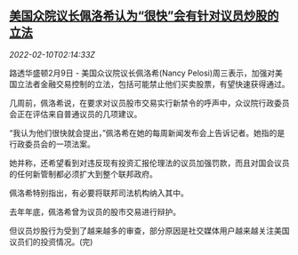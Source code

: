 <!--1644460262000-->
[美国众院议长佩洛希认为“很快”会有针对议员炒股的立法](https://cn.reuters.com/article/us-pelosi-lawmakers-stock-law-0210-idCNKBS2KF071)
------

<div><i>2022-02-10T02:14:33Z</i></div><p>路透华盛顿2月9日 - 美国众议院议长佩洛希(Nancy Pelosi)周三表示，加强对美国立法者金融交易控制的立法，包括可能禁止他们买卖股票，有望快速获得通过。</p><p>几周前，佩洛希说，在要求对议员股市交易实行新禁令的呼声中，众议院行政委员会正在评估来自普通议员的几项建议。</p><p>“我认为他们很快就会提出，”佩洛希在她的每周新闻发布会上告诉记者。她指的是行政委员会的一项法案。</p><p>她并称，还希望看到对违反现有投资汇报伦理法的议员加强罚款，而且对国会议员的任何新管制都必须扩大到整个联邦政府。</p><p>佩洛希特别指出，有必要将联邦司法机构纳入其中。</p><p>去年年底，佩洛希曾为议员的股市交易进行辩护。</p><p>但议员炒股行为受到了越来越多的审查，部分原因是社交媒体用户越来越关注美国议员们的投资情况。(完)</p>
